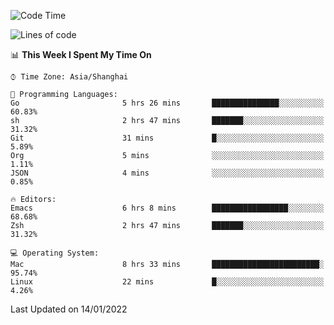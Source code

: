 <!--START_SECTION:waka-->
![Code Time](http://img.shields.io/badge/Code%20Time-560%20hrs%2021%20mins-blue)

![Lines of code](https://img.shields.io/badge/From%20Hello%20World%20I%27ve%20Written-22%20Thousand%20lines%20of%20code-blue)

📊 **This Week I Spent My Time On** 

```text
⌚︎ Time Zone: Asia/Shanghai

💬 Programming Languages: 
Go                       5 hrs 26 mins       ███████████████░░░░░░░░░░   60.83% 
sh                       2 hrs 47 mins       ███████░░░░░░░░░░░░░░░░░░   31.32% 
Git                      31 mins             █░░░░░░░░░░░░░░░░░░░░░░░░   5.89% 
Org                      5 mins              ░░░░░░░░░░░░░░░░░░░░░░░░░   1.11% 
JSON                     4 mins              ░░░░░░░░░░░░░░░░░░░░░░░░░   0.85%

🔥 Editors: 
Emacs                    6 hrs 8 mins        █████████████████░░░░░░░░   68.68% 
Zsh                      2 hrs 47 mins       ███████░░░░░░░░░░░░░░░░░░   31.32%

💻 Operating System: 
Mac                      8 hrs 33 mins       ████████████████████████░   95.74% 
Linux                    22 mins             █░░░░░░░░░░░░░░░░░░░░░░░░   4.26%

```


 Last Updated on 14/01/2022
<!--END_SECTION:waka-->
